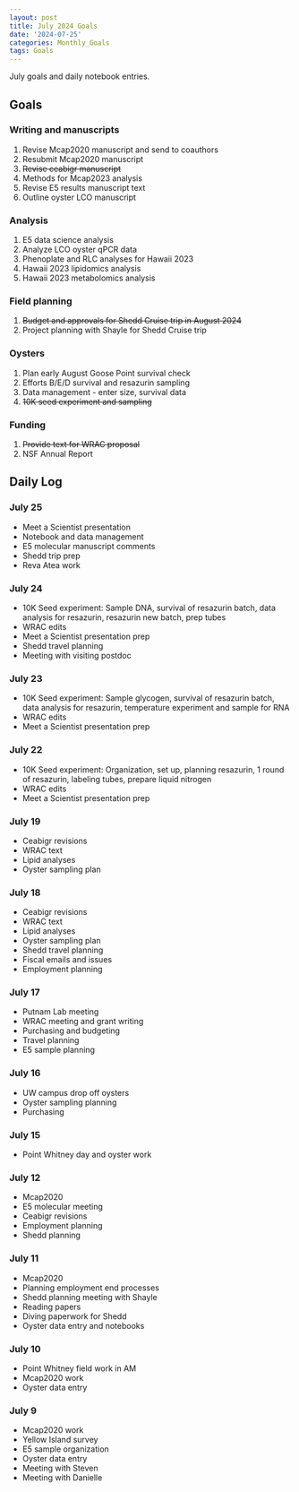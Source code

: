 ```yaml
---
layout: post
title: July 2024 Goals
date: '2024-07-25'
categories: Monthly_Goals
tags: Goals
---
```


July goals and daily notebook entries. 

## Goals  

### Writing and manuscripts 
              
1. Revise Mcap2020 manuscript and send to coauthors
2. Resubmit Mcap2020 manuscript
3. ~~Revise ceabigr manuscript~~
4. Methods for Mcap2023 analysis
5. Revise E5 results manuscript text
6. Outline oyster LCO manuscript 

### Analysis

1. E5 data science analysis 
2. Analyze LCO oyster qPCR data
3. Phenoplate and RLC analyses for Hawaii 2023
4. Hawaii 2023 lipidomics analysis
5. Hawaii 2023 metabolomics analysis 

### Field planning 

1. ~~Budget and approvals for Shedd Cruise trip in August 2024~~
2. Project planning with Shayle for Shedd Cruise trip 

### Oysters 
 
1. Plan early August Goose Point survival check 
2. Efforts B/E/D survival and resazurin sampling 
3. Data management - enter size, survival data 
4. ~~10K seed experiment and sampling~~

### Funding 

1. ~~Provide text for WRAC proposal~~ 
2. NSF Annual Report

## **Daily Log**   

### July 25

- Meet a Scientist presentation
- Notebook and data management 
- E5 molecular manuscript comments 
- Shedd trip prep
- Reva Atea work 

### July 24

- 10K Seed experiment: Sample DNA, survival of resazurin batch, data analysis for resazurin, resazurin new batch, prep tubes
- WRAC edits 
- Meet a Scientist presentation prep
- Shedd travel planning 
- Meeting with visiting postdoc

### July 23

- 10K Seed experiment: Sample glycogen, survival of resazurin batch, data analysis for resazurin, temperature experiment and sample for RNA
- WRAC edits 
- Meet a Scientist presentation prep

### July 22

- 10K Seed experiment: Organization, set up, planning resazurin, 1 round of resazurin, labeling tubes, prepare liquid nitrogen
- WRAC edits 
- Meet a Scientist presentation prep

### July 19

- Ceabigr revisions 
- WRAC text 
- Lipid analyses 
- Oyster sampling plan

### July 18

- Ceabigr revisions 
- WRAC text 
- Lipid analyses 
- Oyster sampling plan
- Shedd travel planning
- Fiscal emails and issues 
- Employment planning

### July 17

- Putnam Lab meeting 
- WRAC meeting and grant writing 
- Purchasing and budgeting 
- Travel planning 
- E5 sample planning 

### July 16

- UW campus drop off oysters 
- Oyster sampling planning 
- Purchasing 
 
### July 15

- Point Whitney day and oyster work  

### July 12

- Mcap2020
- E5 molecular meeting
- Ceabigr revisions 
- Employment planning 
- Shedd planning 

### July 11

- Mcap2020
- Planning employment end processes
- Shedd planning meeting with Shayle
- Reading papers
- Diving paperwork for Shedd
- Oyster data entry and notebooks

### July 10

- Point Whitney field work in AM
- Mcap2020 work 
- Oyster data entry

### July 9

- Mcap2020 work
- Yellow Island survey
- E5 sample organization 
- Oyster data entry 
- Meeting with Steven
- Meeting with Danielle